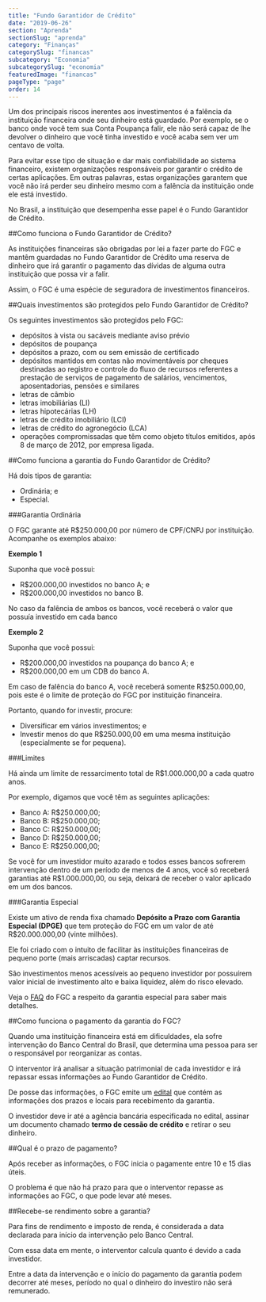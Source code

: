 ```yaml
---
title: "Fundo Garantidor de Crédito"
date: "2019-06-26"
section: "Aprenda"
sectionSlug: "aprenda"
category: "Finanças"
categorySlug: "financas"
subcategory: "Economia"
subcategorySlug: "economia"
featuredImage: "financas"
pageType: "page"
order: 14
---
```


Um dos principais riscos inerentes aos investimentos é a falência da instituição financeira onde seu dinheiro está guardado. Por exemplo, se o banco onde você tem sua Conta Poupança falir, ele não será capaz de lhe devolver o dinheiro que você tinha investido e você acaba sem ver um centavo de volta.

Para evitar esse tipo de situação e dar mais confiabilidade ao sistema financeiro, existem organizações responsáveis por garantir o crédito de certas aplicações. Em outras palavras, estas organizações garantem que você não irá perder seu dinheiro mesmo com a falência da instituição onde ele está investido.

No Brasil, a instituição que desempenha esse papel é o Fundo Garantidor de Crédito.

##Como funciona o Fundo Garantidor de Crédito?

As instituições financeiras são obrigadas por lei a fazer parte do FGC e mantêm guardadas no Fundo Garantidor de Crédito uma reserva de dinheiro que irá garantir o pagamento das dívidas de alguma outra instituição que possa vir a falir.

Assim, o FGC é uma espécie de seguradora de investimentos financeiros.

##Quais investimentos são protegidos pelo Fundo Garantidor de Crédito?

Os seguintes investimentos são protegidos pelo FGC:

- depósitos à vista ou sacáveis mediante aviso prévio
- depósitos de poupança
- depósitos a prazo, com ou sem emissão de certificado
- depósitos mantidos em contas não movimentáveis por cheques destinadas ao registro e controle do fluxo de recursos referentes a prestação de serviços de pagamento de salários, vencimentos, aposentadorias, pensões e similares
- letras de câmbio
- letras imobiliárias (LI)
- letras hipotecárias (LH)
- letras de crédito imobiliário (LCI)
- letras de crédito do agronegócio (LCA)
- operações compromissadas que têm como objeto títulos emitidos, após 8 de março de 2012, por empresa ligada.

##Como funciona a garantia do Fundo Garantidor de Crédito?

Há dois tipos de garantia:

- Ordinária; e
- Especial.

###Garantia Ordinária

O FGC garante até R$250.000,00 por número de CPF/CNPJ por instituição. Acompanhe os exemplos abaixo:

**Exemplo 1**

Suponha que você possui:

- R$200.000,00 investidos no banco A; e
- R$200.000,00 investidos no banco B.

No caso da falência de ambos os bancos, você receberá o valor que possuía investido em cada banco

**Exemplo 2**

Suponha que você possui:

- R$200.000,00 investidos na poupança do banco A; e
- R$200.000,00 em um CDB do banco A.

Em caso de falência do banco A, você receberá somente R$250.000,00, pois este é o limite de proteção do FGC por instituição financeira.

Portanto, quando for investir, procure:

- Diversificar em vários investimentos; e
- Investir menos do que R$250.000,00 em uma mesma instituição (especialmente se for pequena).

###Limites

Há ainda um limite de ressarcimento total de R$1.000.000,00 a cada quatro anos.

Por exemplo, digamos que você têm as seguintes aplicações:

- Banco A: R$250.000,00;
- Banco B: R$250.000,00;
- Banco C: R$250.000,00;
- Banco D: R$250.000,00;
- Banco E: R$250.000,00;

Se você for um investidor muito azarado e todos esses bancos sofrerem intervenção dentro de um período de menos de 4 anos, você só receberá garantias até R$1.000.000,00, ou seja, deixará de receber o valor aplicado em um dos bancos.

###Garantia Especial

Existe um ativo de renda fixa chamado **Depósito a Prazo com Garantia Especial (DPGE)** que tem proteção do FGC em um valor de até R$20.000.000,00 (vinte milhões).

Ele foi criado com o intuito de facilitar às instituições financeiras de pequeno porte (mais arriscadas) captar recursos.

São investimentos menos acessíveis ao pequeno investidor por possuírem valor inicial de investimento alto e baixa liquidez, além do risco elevado.

Veja o [FAQ](https://www.fgc.org.br/garantia-fgc/perguntas-e-respostas-dpge) do FGC a respeito da garantia especial para saber mais detalhes.

##Como funciona o pagamento da garantia do FGC?

Quando uma instituição financeira está em dificuldades, ela sofre intervenção do Banco Central do Brasil, que determina uma pessoa para ser o responsável por reorganizar as contas.

O interventor irá analisar a situação patrimonial de cada investidor e irá repassar essas informações ao Fundo Garantidor de Crédito.

De posse das informações, o FGC emite um [edital](https://www.fgc.org.br/garantia-fgc/pagamento-de-garantia) que contém as informações dos prazos e locais para recebimento da garantia.

O investidor deve ir até a agência bancária especificada no edital, assinar um documento chamado **termo de cessão de crédito** e retirar o seu dinheiro.

##Qual é o prazo de pagamento?

Após receber as informações, o FGC inicia o pagamente entre 10 e 15 dias úteis.

O problema é que não há prazo para que o interventor repasse as informações ao FGC, o que pode levar até meses.

##Recebe-se rendimento sobre a garantia?

Para fins de rendimento e imposto de renda, é considerada a data declarada para início da intervenção pelo Banco Central.

Com essa data em mente, o interventor calcula quanto é devido a cada investidor.

Entre a data da intervenção e o início do pagamento da garantia podem decorrer até meses, período no qual o dinheiro do investiro não será remunerado.


